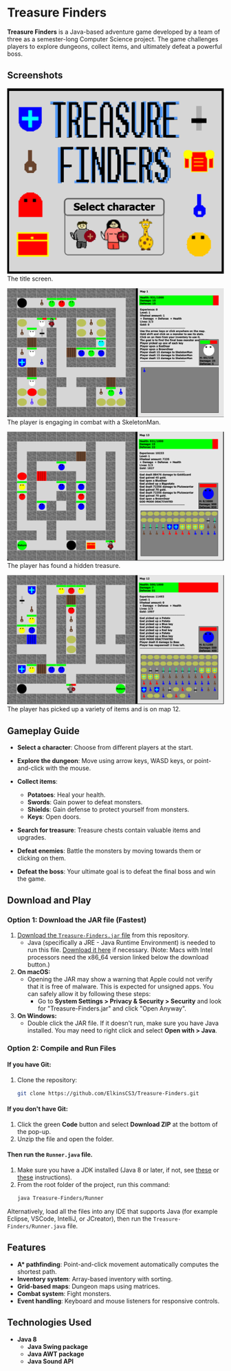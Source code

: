 # Treasure Finders

**Treasure Finders** is a Java-based adventure game developed by a team of three as a semester-long Computer Science project. The game challenges players to explore dungeons, collect items, and ultimately defeat a powerful boss.


## Screenshots

![Title Screen](./images/title-screen.png)
The title screen.

![Player engaging in combat](./images/combat.png)
The player is engaging in combat with a SkeletonMan.

![Player finding treasure](./images/treasure.png)
The player has found a hidden treasure.

![Player on map 12](./images/example.png)
The player has picked up a variety of items and is on map 12.

<!-- Add boss -->
<!-- ![Boss](./images/boss.png) -->


## Gameplay Guide

- **Select a character**: Choose from different players at the start.
- **Explore the dungeon**: Move using arrow keys, WASD keys, or point-and-click with the mouse.
- **Collect items**:
   - **Potatoes**: Heal your health.
   - **Swords**: Gain power to defeat monsters.
   - **Shields**: Gain defense to protect yourself from monsters.
   - **Keys**: Open doors.

- **Search for treasure**: Treasure chests contain valuable items and upgrades.
- **Defeat enemies**: Battle the monsters by moving towards them or clicking on them.
- **Defeat the boss**: Your ultimate goal is to defeat the final boss and win the game.


## Download and Play
### Option 1: Download the JAR file (Fastest)
1. [Download the `Treasure-Finders.jar` file](https://github.com/ElkinsCS3/Treasure-Finders/raw/master/Treasure-Finders.jar) from this repository.
   - Java (specifically a JRE - Java Runtime Environment) is needed to run this file. [Download it here](https://www.java.com/en/download) if necessary. (Note: Macs with Intel processors need the x86_64 version linked below the download button.)
2. **On macOS:**
   - Opening the JAR may show a warning that Apple could not verify that it is free of malware. This is expected for unsigned apps. You can safely allow it by following these steps:
     - Go to **System Settings > Privacy & Security > Security** and look for "Treasure-Finders.jar" and click "Open Anyway".
3. **On Windows:**
   - Double click the JAR file. If it doesn't run, make sure you have Java installed. You may need to right click and select **Open with > Java**.

### Option 2: Compile and Run Files
#### If you have Git:
  1. Clone the repository:
     ```sh
     git clone https://github.com/ElkinsCS3/Treasure-Finders.git
     ```
#### If you don't have Git:
  1. Click the green **Code** button and select **Download ZIP** at the bottom of the pop-up.
  2. Unzip the file and open the folder.

#### Then run the `Runner.java` file.
1. Make sure you have a JDK installed (Java 8 or later, if not, see [these](https://www.freecodecamp.org/news/install-openjdk-free-java-multi-os-guide/?utm_source=chatgpt.com) or [these](https://www.geeksforgeeks.org/download-and-install-java-development-kit-jdk-on-windows-mac-and-linux/?utm_source=chatgpt.com) instructions).
2. From the root folder of the project, run this command:
   ```sh
   java Treasure-Finders/Runner
   ```
Alternatively, load all the files into any IDE that supports Java (for example Eclipse, VSCode, IntelliJ, or JCreator), then run the `Treasure-Finders/Runner.java` file.


## Features

- **A\* pathfinding**: Point-and-click movement automatically computes the shortest path.
- **Inventory system**: Array-based inventory with sorting.
- **Grid-based maps**: Dungeon maps using matrices.
- **Combat system**: Fight monsters.
- **Event handling**: Keyboard and mouse listeners for responsive controls.


## Technologies Used

- **Java 8** 
   - **Java Swing package**
   - **Java AWT package** 
   - **Java Sound API** 

